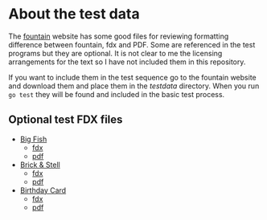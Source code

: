 
# About the test data

The [fountain](fountain.io) website has some good files for reviewing
formatting difference between fountain, fdx and PDF.  Some are referenced in the 
test programs but they are optional.  It is not clear to me the licensing 
arrangements for the text so I have not included them in this repository.

If you want to include them in the test sequence go to the fountain website and
download them and place them in the _testdata_ directory. When you
run `go test` they will be found and included in the basic test process.

## Optional test FDX files

+ [Big Fish](https://fountain.io/_downloads/Big%20Fish.fountain)
    + [fdx](https://fountain.io/_downloads/Big%20Fish.fdx)
    + [pdf](https://fountain.io/_downloads/Big%20Fish.pdf) 
+ [Brick & Stell](https://fountain.io/_downloads/Brick%20&%20Steel.fountain)
    + [fdx](https://fountain.io/_downloads/Brick%20&%20Steel.fdx)
    + [pdf](https://fountain.io/_downloads/Brick%20&%20Steel.pdf)
+ [Birthday Card](https://fountain.io/_downloads/The%20Last%20Birthday%20Card.fountain)
    + [fdx](https://fountain.io/_downloads/The%20Last%20Birthday%20Card.fdx)
    + [pdf](https://fountain.io/_downloads/The%20Last%20Birthday%20Card.pdf)

